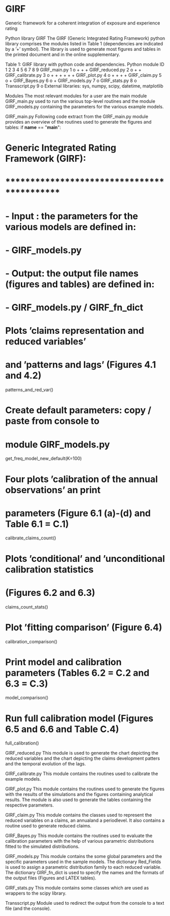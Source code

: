 # GIRF
Generic framework for a coherent integration of exposure and experience rating

Python library GIRF
The GIRF (Generic Integrated Rating Framework) python library comprises the modules listed in
Table 1 (dependencies are indicated by a ’+’ symbol). The library is used to generate most figures
and tables in the printed document and in the online supplementary.

Table 1: GIRF library with python code and dependencies.
Python module    ID  1  2  3  4  5  6  7  8  9
GIRF_main.py      1  o  +  +           +
GIRF_reduced.py   2     o     +        +
GIRF_calibrate.py 3        o  +  +  +  +  +  +
GIRF_plot.py      4           o     +  +  +  +
GIRF_claim.py     5              o     +
GIRF_Bayes.py     6                 o     +
GIRF_models.py    7                    o
GIRF_stats.py     8                       o
Transscript.py    9                          o
External libraries: sys, numpy, scipy, datetime, matplotlib

Modules
The most relevant modules for a user are the main module GIRF_main.py used to run the various
top-level routines and the module GIRF_models.py containing the parameters for the various example
models.

GIRF_main.py
Following code extract from the GIRF_main.py module provides an overview of the routines used to
generate the figures and tables:
if __name__ == "__main__":
# Generic Integrated Rating Framework (GIRF):
# *******************************************
# - Input : the parameters for the various models are defined in:
# - GIRF_models.py
# - Output: the output file names (figures and tables) are defined in:
# - GIRF_models.py / GIRF_fn_dict
# Plots ’claims representation and reduced variables’
# and ’patterns and lags’ (Figures 4.1 and 4.2)
patterns_and_red_var()
# Create default parameters: copy / paste from console to
# module GIRF_models.py
get_freq_model_new_default(K=100)
# Four plots ’calibration of the annual observations’ an print
# parameters (Figure 6.1 (a)-(d) and Table 6.1 = C.1)
calibrate_claims_count()
# Plots ’conditional’ and ’unconditional calibration statistics
# (Figures 6.2 and 6.3)
claims_count_stats()
# Plot ’fitting comparison’ (Figure 6.4)
calibration_comparison()
# Print model and calibration parameters (Tables 6.2 = C.2 and 6.3 = C.3)
model_comparison()
# Run full calibration model (Figures 6.5 and 6.6 and Table C.4)
full_calibration()

GIRF_reduced.py
This module is used to generate the chart depicting the reduced variables and the chart depicting the
claims development patters and the temporal evolution of the lags.

GIRF_calibrate.py
This module contains the routines used to calibrate the example models.

GIRF_plot.py
This module contains the routines used to generate the figures with the results of the simulations and
the figures containing analytical results. The module is also used to generate the tables containing the
respective parameters.

GIRF_claim.py
This module contains the classes used to represent the reduced variables on a claims, an annualand a
periodlevel. It also contains a routine used to generate reduced claims.

GIRF_Bayes.py
This module contains the routines used to evaluate the calibration parameters with the help of various
parametric distributions fitted to the simulated distributions.

GIRF_models.py
This module contains the some global parameters and the specific parameters used in the sample models.
The dictionary Red_Fields is used to assign a parametric distribution family to each reduced variable.
The dictionary GIRF_fn_dict is used to specify the names and the formats of the output files (Figures
and LATEX tables).

GIRF_stats.py
This module contains some classes which are used as wrappers to the scipy library.

Transscript.py
Module used to redirect the output from the console to a text file (and the console).
